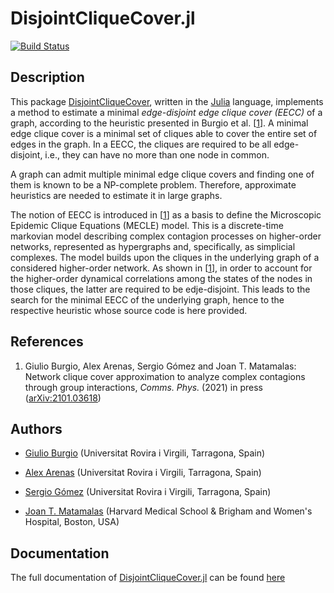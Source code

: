 # DisjointCliqueCover.jl

[![Build Status](https://travis-ci.com/giubuig/DisjointCliqueCover.jl.svg?branch=main)](https://travis-ci.com/giubuig/DisjointCliqueCover.jl)


## Description

This package [DisjointCliqueCover](https://github.com/giubuig/DisjointCliqueCover.jl), written in the [Julia](https://julialang.org) language, implements a method to estimate a minimal _edge-disjoint edge clique cover (EECC)_ of a graph, according to the heuristic presented in Burgio et al. [[1](#references)]. A minimal edge clique cover is a minimal set of cliques able to cover the entire set of edges in the graph. In a EECC, the cliques are required to be all edge-disjoint, i.e., they can have no more than one node in common.

A graph can admit multiple minimal edge clique covers and finding one of them is known to be a NP-complete problem. Therefore, approximate heuristics are needed to estimate it in large graphs.

The notion of EECC is introduced in [[1](#references)] as a basis to define the Microscopic Epidemic Clique Equations (MECLE) model. This is a discrete-time markovian model describing complex contagion processes on higher-order networks, represented as hypergraphs and, specifically, as simplicial complexes. The model builds upon the cliques in the underlying graph of a considered higher-order network. As shown in [[1](#references)], in order to account for the higher-order dynamical correlations among the states of the nodes in those cliques, the latter are required to be edje-disjoint. This leads to the search for the minimal EECC of the underlying graph, hence to the respective heuristic whose source code is here provided.


## References

1. Giulio Burgio, Alex Arenas, Sergio Gómez and Joan T. Matamalas: Network clique cover approximation to analyze complex contagions through group interactions, _Comms. Phys._ (2021) in press ([arXiv:2101.03618](https://arxiv.org/abs/2101.03618))


## Authors

- [Giulio Burgio](https://scholar.google.es/citations?user=jnYkpVoAAAAJ) (Universitat Rovira i Virgili, Tarragona, Spain)

- [Alex Arenas](http://deim.urv.cat/alexandre.arenas) (Universitat Rovira i Virgili, Tarragona, Spain)

- [Sergio Gómez](http://deim.urv.cat/~sergio.gomez) (Universitat Rovira i Virgili, Tarragona, Spain)

- [Joan T. Matamalas](https://www.linkedin.com/in/jtmatamalas) (Harvard Medical School & Brigham and Women's Hospital, Boston, USA)


## Documentation

The full documentation of [DisjointCliqueCover.jl](https://github.com/giubuig/DisjointCliqueCover.jl) can be found [here][docs-latest-url]

[docs-latest-url]: http://giubuig.github.io/DisjointCliqueCover.jl/v0.1/
